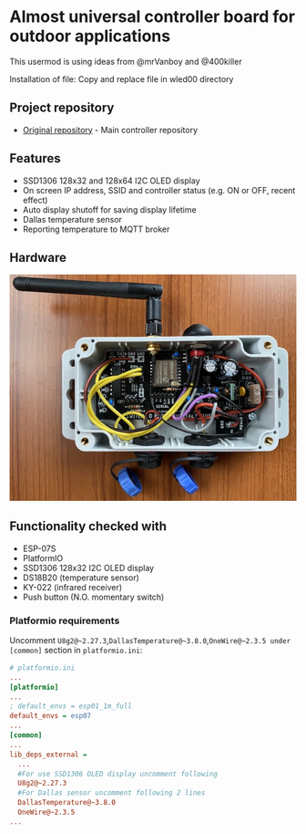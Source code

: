 # Almost universal controller board for outdoor applications
This usermod is using ideas from @mrVanboy and @400killer

Installation of file: Copy and replace file in wled00 directory
## Project repository
-   [Original repository](https://github.com/srg74/Controller-for-WLED-firmware) - Main controller repository
## Features
*   SSD1306 128x32 and 128x64 I2C OLED display
*   On screen IP address, SSID and controller status (e.g. ON or OFF, recent effect)
*   Auto display shutoff for saving display lifetime
*   Dallas temperature sensor
*   Reporting temperature to MQTT broker

## Hardware
![Hardware connection](assets/controller.jpg)

## Functionality checked with
*   ESP-07S
*   PlatformIO
*   SSD1306 128x32 I2C OLED display
*   DS18B20 (temperature sensor)
*   KY-022 (infrared receiver)
*   Push button (N.O. momentary switch)

### Platformio requirements
Uncomment `U8g2@~2.27.3`,`DallasTemperature@~3.8.0`,`OneWire@~2.3.5 under` `[common]` section in `platformio.ini`:
```ini
# platformio.ini
...
[platformio]
...
; default_envs = esp01_1m_full
default_envs = esp07
...
[common]
...
lib_deps_external =
  ...
  #For use SSD1306 OLED display uncomment following
  U8g2@~2.27.3
  #For Dallas sensor uncomment following 2 lines
  DallasTemperature@~3.8.0
  OneWire@~2.3.5
...
```
